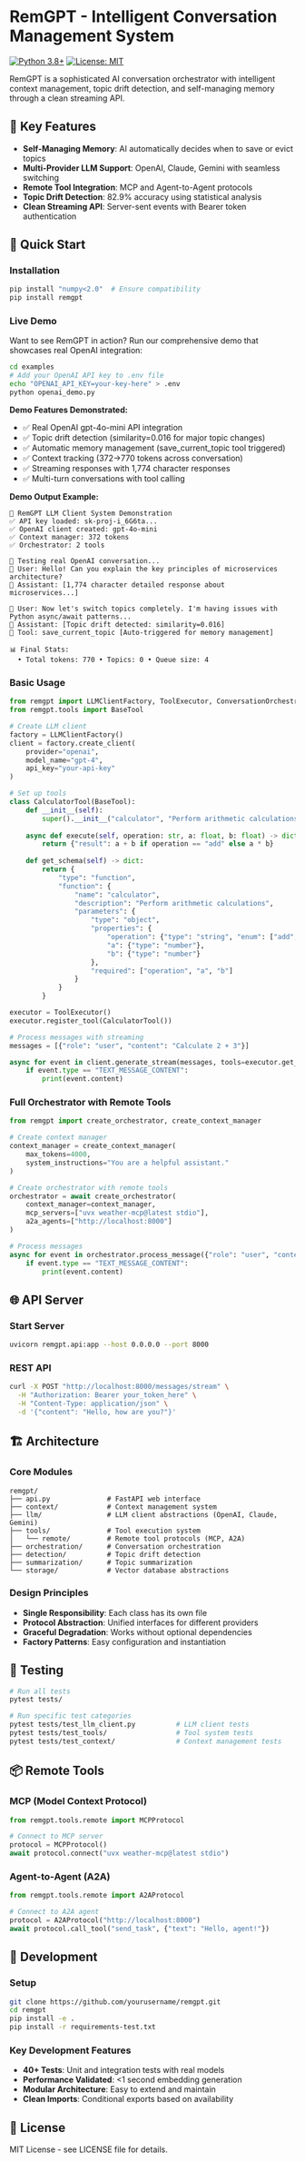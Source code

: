 # RemGPT - Intelligent Conversation Management System

[![Python 3.8+](https://img.shields.io/badge/python-3.8+-blue.svg)](https://www.python.org/downloads/)
[![License: MIT](https://img.shields.io/badge/License-MIT-yellow.svg)](https://opensource.org/licenses/MIT)

RemGPT is a sophisticated AI conversation orchestrator with intelligent context management, topic drift detection, and self-managing memory through a clean streaming API.

## 🌟 Key Features

- **Self-Managing Memory**: AI automatically decides when to save or evict topics
- **Multi-Provider LLM Support**: OpenAI, Claude, Gemini with seamless switching
- **Remote Tool Integration**: MCP and Agent-to-Agent protocols
- **Topic Drift Detection**: 82.9% accuracy using statistical analysis
- **Clean Streaming API**: Server-sent events with Bearer token authentication

## 🚀 Quick Start

### Installation
```bash
pip install "numpy<2.0"  # Ensure compatibility
pip install remgpt
```

### Live Demo
Want to see RemGPT in action? Run our comprehensive demo that showcases real OpenAI integration:

```bash
cd examples
# Add your OpenAI API key to .env file
echo "OPENAI_API_KEY=your-key-here" > .env
python openai_demo.py
```

**Demo Features Demonstrated:**
- ✅ Real OpenAI gpt-4o-mini API integration
- ✅ Topic drift detection (similarity=0.016 for major topic changes)
- ✅ Automatic memory management (save_current_topic tool triggered)
- ✅ Context tracking (372→770 tokens across conversation)
- ✅ Streaming responses with 1,774 character responses
- ✅ Multi-turn conversations with tool calling

**Demo Output Example:**
```
🚀 RemGPT LLM Client System Demonstration
✅ API key loaded: sk-proj-i_6G6ta...
✅ OpenAI client created: gpt-4o-mini
✅ Context manager: 372 tokens
✅ Orchestrator: 2 tools

💬 Testing real OpenAI conversation...
👤 User: Hello! Can you explain the key principles of microservices architecture?
🤖 Assistant: [1,774 character detailed response about microservices...]

👤 User: Now let's switch topics completely. I'm having issues with Python async/await patterns...
🤖 Assistant: [Topic drift detected: similarity=0.016]
🔧 Tool: save_current_topic [Auto-triggered for memory management]

📊 Final Stats:
  • Total tokens: 770 • Topics: 0 • Queue size: 4
```

### Basic Usage
```python
from remgpt import LLMClientFactory, ToolExecutor, ConversationOrchestrator
from remgpt.tools import BaseTool

# Create LLM client
factory = LLMClientFactory()
client = factory.create_client(
    provider="openai",
    model_name="gpt-4",
    api_key="your-api-key"
)

# Set up tools
class CalculatorTool(BaseTool):
    def __init__(self):
        super().__init__("calculator", "Perform arithmetic calculations")
    
    async def execute(self, operation: str, a: float, b: float) -> dict:
        return {"result": a + b if operation == "add" else a * b}
    
    def get_schema(self) -> dict:
        return {
            "type": "function",
            "function": {
                "name": "calculator",
                "description": "Perform arithmetic calculations",
                "parameters": {
                    "type": "object",
                    "properties": {
                        "operation": {"type": "string", "enum": ["add", "multiply"]},
                        "a": {"type": "number"},
                        "b": {"type": "number"}
                    },
                    "required": ["operation", "a", "b"]
                }
            }
        }

executor = ToolExecutor()
executor.register_tool(CalculatorTool())

# Process messages with streaming
messages = [{"role": "user", "content": "Calculate 2 + 3"}]

async for event in client.generate_stream(messages, tools=executor.get_tool_schemas()):
    if event.type == "TEXT_MESSAGE_CONTENT":
        print(event.content)
```

### Full Orchestrator with Remote Tools
```python
from remgpt import create_orchestrator, create_context_manager

# Create context manager
context_manager = create_context_manager(
    max_tokens=4000,
    system_instructions="You are a helpful assistant."
)

# Create orchestrator with remote tools
orchestrator = await create_orchestrator(
    context_manager=context_manager,
    mcp_servers=["uvx weather-mcp@latest stdio"],
    a2a_agents=["http://localhost:8000"]
)

# Process messages
async for event in orchestrator.process_message({"role": "user", "content": "Hello!"}):
    if event.type == "TEXT_MESSAGE_CONTENT":
        print(event.content)
```

## 🌐 API Server

### Start Server
```bash
uvicorn remgpt.api:app --host 0.0.0.0 --port 8000
```

### REST API
```bash
curl -X POST "http://localhost:8000/messages/stream" \
  -H "Authorization: Bearer your_token_here" \
  -H "Content-Type: application/json" \
  -d '{"content": "Hello, how are you?"}'
```

## 🏗️ Architecture

### Core Modules
```
remgpt/
├── api.py              # FastAPI web interface
├── context/            # Context management system
├── llm/                # LLM client abstractions (OpenAI, Claude, Gemini)
├── tools/              # Tool execution system
│   └── remote/         # Remote tool protocols (MCP, A2A)
├── orchestration/      # Conversation orchestration
├── detection/          # Topic drift detection
├── summarization/      # Topic summarization
└── storage/            # Vector database abstractions
```

### Design Principles
- **Single Responsibility**: Each class has its own file
- **Protocol Abstraction**: Unified interfaces for different providers
- **Graceful Degradation**: Works without optional dependencies
- **Factory Patterns**: Easy configuration and instantiation

## 🧪 Testing

```bash
# Run all tests
pytest tests/

# Run specific test categories
pytest tests/test_llm_client.py          # LLM client tests
pytest tests/test_tools/                 # Tool system tests
pytest tests/test_context/               # Context management tests
```

## 📦 Remote Tools

### MCP (Model Context Protocol)
```python
from remgpt.tools.remote import MCPProtocol

# Connect to MCP server
protocol = MCPProtocol()
await protocol.connect("uvx weather-mcp@latest stdio")
```

### Agent-to-Agent (A2A)
```python
from remgpt.tools.remote import A2AProtocol

# Connect to A2A agent
protocol = A2AProtocol("http://localhost:8000")
await protocol.call_tool("send_task", {"text": "Hello, agent!"})
```

## 🔧 Development

### Setup
```bash
git clone https://github.com/yourusername/remgpt.git
cd remgpt
pip install -e .
pip install -r requirements-test.txt
```

### Key Development Features
- **40+ Tests**: Unit and integration tests with real models
- **Performance Validated**: <1 second embedding generation
- **Modular Architecture**: Easy to extend and maintain
- **Clean Imports**: Conditional exports based on availability

## 📄 License

MIT License - see LICENSE file for details. 